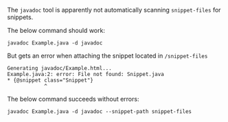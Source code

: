 The `javadoc` tool is apparently not automatically scanning `snippet-files` for snippets. 

The below command should work: 

```
javadoc Example.java -d javadoc
```

But gets an error when attaching the snippet located in `/snippet-files`

```
Generating javadoc/Example.html...
Example.java:2: error: File not found: Snippet.java
* {@snippet class="Snippet"}
            ^
```

The below command succeeds without errors:

```
javadoc Example.java -d javadoc --snippet-path snippet-files
```

